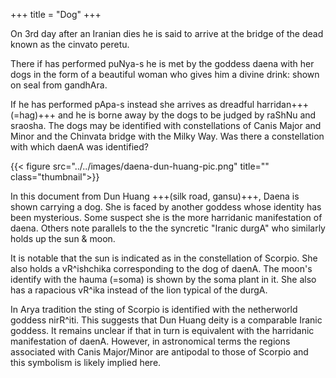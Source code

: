 +++
title = "Dog"
+++

On 3rd day after an Iranian dies he is said to arrive at the bridge of the dead known as the cinvato peretu.

There if has performed puNya-s he is met by the goddess daena with her dogs in the form of a beautiful woman who gives him a divine drink: shown on seal from gandhAra. 

If he has performed pApa-s instead she arrives as dreadful harridan+++(=hag)+++ and he is borne away by the dogs to be judged by raShNu and sraosha. The dogs may be identified with constellations of Canis Major and Minor and the Chinvata bridge with the Milky Way. Was there a constellation with which daenA was identified? 

{{< figure src="../../images/daena-dun-huang-pic.png" title="" class="thumbnail">}}


In this document from Dun Huang +++(silk road, gansu)+++, Daena is shown carrying a dog. She is faced by another goddess whose identity has been mysterious. Some suspect she is the more harridanic manifestation of daena. Others note parallels to the the syncretic "Iranic durgA" who similarly holds up the sun & moon. 

It is notable that the sun is indicated as in the constellation of Scorpio. She also holds a vR^ishchika corresponding to the dog of daenA. The moon's identify with the hauma (=soma) is shown by the soma plant in it. She also has a rapacious vR^ika instead of the lion typical of the durgA. 

In Arya tradition the sting of Scorpio is identified with the netherworld goddess nirR^iti. This suggests that Dun Huang deity is a comparable Iranic goddess. It remains unclear if that in turn is equivalent with the harridanic manifestation of daenA. However, in astronomical terms the regions associated with Canis Major/Minor are antipodal to those of Scorpio and this symbolism is likely implied here.